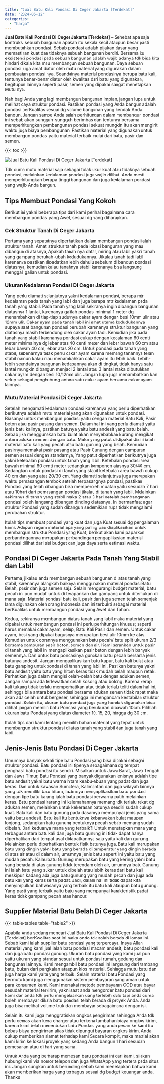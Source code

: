 ```yaml
---
title: "Jual Batu Kali Pondasi Di Ceger Jakarta [Terdekat]"
date: "2024-05-12"
categories: 
  - "harga"
---
```


**Jual Batu Kali Pondasi Di Ceger Jakarta \[Terdekat\]** – Sehebat apa saja kontruksi sebuah bangunan apakah itu sekala kecil ataupun besar pasti membutuhkan pondasi. Sebab pondasi adalah pijakan dasar yang memastikan kuat dan tidaknya sebuah bangunan berdiri. Bersama itu eksistensi pondasi pada sebuah bangunan adalah wajib adanya tdk bisa kita hindari dikala kita mau membangun sebuah bangunan. Daya sebuah pondasi juga amat diatur oleh mutu material yang digunakan dalam pembuatan pondasi nya. Seandainya material pondasinya berupa batu kali, tentunya benar-benar diatur oleh kwalitas dari batu yang digunakan, begitupun lainnya seperti pasir, semen yang dipakai sangat menetapkan Mutu nya.

Nah bagi Anda yang lagi membangun bangunan impian, jangan lupa untuk melihat daya struktur pondasi. Pastikan pondasi yang Anda bangun adalah pondasi berKualitas sesuai dg volume bangunan yang hendak Anda bangun. Jangan sampe Anda salah perhitungan dalam membangun pondasi ini sebab akan sungguh-sungguh berimbas dan tentunya bersama memperhitungkan pembangunan pondasi sekuat mungkin itu akan mengirit waktu juga biaya pembangunan. Pastikan material yang digunakan untuk membangun pondasi yaitu material terbaik mulai dari batu, pasir dan semen.

{{< toc >}}

![Jual Batu Kali Pondasi Di Ceger Jakarta [Terdekat]](/images/jual-batu-kali-19.png)

Tdk cuma mutu material saja sebagai tolak ukur kuat atau tidaknya sebuah pondasi, melainkan kedalaman pondasi juga wajib dilihat. Anda mesti memperhitungkan berapa tinggi bangunan dan juga kedalaman pondasi yang wajib Anda bangun.

## Tips Membuat Pondasi Yang Kokoh

Berikut ini yakni beberapa tips dari kami perihal bagaimana cara membangun pondasi yang Awet, sesuai dg yang diharapkan.

### Cek Struktur Tanah Di Ceger Jakarta

Pertama yang sepatutnya diperhatikan dalam membangun pondasi ialah struktur tanah. Amati struktur tanah pada lokasi bangunan yang mau dibangun di atasnya, Apakah tanah nya datar, miring atau labil yakni tanah yang gampang berubah-ubah kedudukannya. Jikalau tanah tadi labil karenanya pastikan dipadatkan lebih dahulu sebelum di bangun pondasi diatasnya, kemudian kalau tanahnya stabil karenanya bisa langsung menggali galian untuk pondasi.

### Ukuran Kedalaman Pondasi Di Ceger Jakarta

Yang perlu diamati selanjutnya yakni kedalaman pondasi, berapa mtr kedalaman pada tanah yang labil dan juga berapa mtr kedalaman pada tanah yang stabil. Pada tanah yang labil sekiranya ingin dibangun bangunan diatasnya 1 lantai, karenanya galilah pondasi minimal 1 meter dg menambahkan di tiap-tiap sudutnya cakar ayam dengan besi 10mm ulir atau 12mm ulir. Cakar ayam pada tanah labil ini amat utama kedudukannya supaya saat bangunan pondasi berubah karenanya struktur bangunan yang diatasnya masih terbendung oleh cakar ayam tadi. Kemudian jika pada tanah yang stabil karenanya pondasi cukup dengan kedalaman 60 centi meter minimalnya dg lebar atas 40 centi meter dan lebar bawah 60 cm atau lebar bawah 40 cm, lebar atas 20 cm. Untuk pondasi pada tanah yang stabil, sebenarnya tidak perlu cakar ayam karena memang tanahnya telah stabil namun kalau mau menambahkan cakar ayam itu lebih baik. Lebih-lebih seandainya bangunan kedepannya akan di tingkat, tidak hanya satu lantai mungkin dibangun menjadi 2 lantai atau 3 lantai maka dibutuhkan cakar ayam dengan besi 10/12mm ulir. Jangan lupa juga menambahkan kan selup sebagai penghubung antara satu cakar ayam bersama cakar ayam lainnya.

### Mutu Material Pondasi Di Ceger Jakarta

Setelah mengamati kedalaman pondasi karenanya yang perlu diperhatikan berikutnya adalah mutu material yang akan digunakan untuk pondasi. Biasanya untuk membangun pondasi yaitu dengan material Batu Kali, Pasir beton atau pasir pasang dan semen. Dalam hal ini yang perlu diamati yaitu jenis batu kalinya, pastikan batunya yaitu batu andesit yang batu belah. Sebab jika menggunakan batu bulat akan menyebabkan kurang mengikat antara adukan semen dengan batu. Maka yang patut di dipakai disini ialah material batu kali yang pecah atau batu gunung yang belah. Kemudian pasirnya memakai pasir pasang atau Pasir Gunung dengan campuran semen sesuai dengan standarnya, Yang patut diperhatikan berikutnya juga yakni ketebalan pondasi untuk tanah yang labil. Ketebalan pondasi area bawah minimal 60 centi meter sedangkan komponen atasnya 30/40 cm. Sedangkan untuk pondasi di tanah yang stabil ketebalan area bawah cukup 40 cm dan yang atas 20/30 cm. Yang diamati selanjutnya juga merupakan waktu pemasangan tembok setelah terpasangnya pondasi, pastikan Pondasi yang telah dibangun bisa memperoleh muatan yaitu sesudah 7 hari atau 10hari dari pemasangan pondasi jikalau di tanah yang labil. Melainkan sekiranya di tanah yang stabil maka 2 atau 3 hari setelah pembangunan pondasi boleh langsung dibangun dinding diatasnya. Ini bermanfaat agar struktur Pondasi yang sudah dibangun sedemikian rupa tidak mengalami perubahan struktur.

Itulah tips membuat pondasi yang kuat dan juga Kuat sesuai dg pengalaman kami. Adapun ragam material apa yang paling pas diaplikasikan untuk membangun struktur Pondasi yang Kuat, berikut akan kami paparkan perbandingannya merupakan perbandingan pengaplikasian material pondasi dilihat dari sisi budget dan juga daya serta estimasi waktu.

## Pondasi Di Ceger Jakarta Pada Tanah Yang Stabil dan Labil

Pertama, jikalau anda membangun sebuah bangunan di atas tanah yang stabil, karenanya alangkah baiknya menggunakan material pondasi Batu Belah, pasir dan juga semen saja. Selain mengurangi budget material, batu pecah ini pun mudah untuk di terapankan dan gampang untuk ditemukan di mana saja. Material pondasi batu kali, pasir dan juga semen telah semenjak lama digunakan oleh orang Indonesia dan ini terbukti sebagai material berKualitas untuk membangun pondasi yang Awet dan Tahan.

Kedua, sekiranya membangun diatas tanah yang labil maka material yang dipakai untuk membangun pondasi ini perlu perhitungan khusus; seperti harus memakai cakar ayam, selup, Batu Kali Pasir dan semen. Untuk cakar ayam, besi yang dipakai bagusnya merupakan besi ulir 10mm ke atas. Kemudian untuk corannya menggunakan batu pecah/ batu split ukuran 2/3 bersama campuran pasir beton, semen dan air. Kami sarankan untuk pasir di tanah yang labil ini mengaplikasikan pasir beton dengan lebih banyak semennya. Dan untuk batu pondasinya gunakan batu pecah bersama jenis batunya andesit. Jangan mengaplikasikan batu kapur, batu kali bulat atau batu gamping untuk pondasi di tanah yang labil ini. Pastikan batunya yakni batu andesit yaitu batu yang hitam keras tidak mudah belah maupun retak. Perhatikan juga dalam mengisi celah-celah batu dengan adukan semen, Jangan sampai ada terlewatkan celah kosong atau bolong. Karena kerap kali tukang tidak terlalu memperhatikan atau tidak terlalu teliti dalam hal ini, sehingga bila antara batu pondasi bersama adukan semen tidak rapat maka akan ada celah untuk bergeser, sehingga ini mengancam kestabilan struktur pondasi. Selain itu, ukuran batu pondasi juga yang hendak digunakan bisa dilihat jangan memilih batu Pondasi yang berukuran dibawah 10cm. Pilihlah ukuran batu Pondasi yang diatas diameter 10, 15, 20, hingga dg 30 cm.

Itulah tips dari kami tentang memilih bahan material yang tepat untuk membangun struktur pondasi di atas tanah yang stabil dan juga tanah yang labil.

## Jenis-Jenis Batu Pondasi Di Ceger Jakarta

Umumnya banyak sekali tipe batu Pondasi yang bisa dipakai sebagai struktur pondasi. Batu pondasi ini tipenya sebagaimana dg tempat penghasil batu pondasi itu sendiri. Misalkan untuk Jawa Barat, Jawa Tengah dan Jawa Timur, Batu Pondasi yang banyak digunakan jenisnya adalah tipe batu andesit yakni batu warna hitam keabu-abuan yang padat dan juga keras. Dan untuk kawasan Sumatera, Kalimantan dan juga wilayah lainnya yang tdk memiliki batu hitam, lazimnya mengaplikasikan batu pondasi dengan tipe batu karang ialah batu pondasi berwarna putih melainkan keras. Batu pondasi karang ini kelemahannya memang tdk terlalu rekat dg adukan semen, melainkan untuk kekerasan batunya sendiri sudah cukup kuat. Batu kali dan batu gunung pada dasarnya mempunyai jenis yang sama yaitu batu andesit. Batu kali itu bentuknya kebanyakan bulat maupun lonjong, sedangkan batu gunung bentuknya pecah sebab memang sudah dibelah. Dari keduanya mana yang terbaik?! Untuk menetapkan mana yang terbagus antara batu kali dan juga batu gunung ini tidak dapat hanya diperhatikan dari tempat asal didapatkannya saja yaitu kali dan gunung. Melainkan perlu diperhatikan bentuk fisik batunya juga. Batu kali merupakan batu yang dingin yakni batu yang berada di temperatur yang dingin berada di atas air atau di dalam air, umumnya jenis batu seperti ini yaitu batu yang mudah pecah. Kalau batu Gunung merupakan batu yang kering yakni batu yang berada di atas gunung tidak terendam oleh air, umumnya batu Gunung ini ialah batu yang sukar untuk dibelah atau lebih keras dari batu kali meskipun kadang ada juga batu gunung yang mudah pecah dan juga ada batu kali yang keras serta padat. Jadi, dalam hal ini tidak dapat kita menyimpulkan bahwasanya yang terbaik itu batu kali ataupun batu gunung. Yang pasti yang terbaik yaitu batu yang mempunyai karakteristik padat keras tidak gampang pecah atau hancur.

## Supplier Material Batu Belah Di Ceger Jakarta

{{< table-tables table="table2" >}}

Apabila Anda sedang mencari Jual Batu Kali Pondasi Di Ceger Jakarta \[Terdekat\] berKwalitas saat ini maka anda tdk salah berada di laman ini. Sebab kami ialah supplier batu pondasi yang terpercaya. Insya Allah material yang kami jual ialah batu pondasi macam andesit, batu pondasi kali dan juga batu pondasi gunung. Ukuran batu pondasi yang kami jual pun yaitu ukuran yang standar sesuai untuk pondasi rumah, gedung dan bangunan lainnya. Kami mengambil batu pondasi ini langsung dari tambang batu, bukan dari pangkalan ataupun kios material. Sehingga mutu batu dan juga harga kami yaitu yang terbaik. Selain material batu Pondasi yang bermutu kami juga menggunakan sistem pembayaran yang aman untuk para konsumen kami. Kami memakai metode pembayaran COD atau bayar sesudah material terkirim, yakni saat anda mengorder batu pondasi dari kami dan anda tdk perlu mengeluarkan uang terlebih dulu tapi anda cuma boleh membayar dikala batu pondasi telah berada di proyek Anda. Anda juga bisa melihat volume truk dan membayar sebagaimana dengan isi.

Selain itu kami juga menggratiskan ongkos pengiriman sehingga Anda tdk perlu cemas akan kena charger atau terkena tambahan biaya ongkos kirim, karena kami telah menentukan batu Pondasi yang anda pesan ke kami itu bebas biaya pengiriman alias tidak dipungut bayaran ongkos kirim. Anda cukup memberikan alamat terhadap kami Secara komplit, maka matrial akan kami kirim ke lokasi proyek yang sedang Anda bangun 1 hari sesudah pemesanan atau di hari yang sama.

Untuk Anda yang berharap memesan batu pondasi ini dari kami, silakan hubungi kami via nomor telepon dan juga WhatsApp yang tertera pada situs ini. Jangan sungkan untuk berunding sebab kami menetapkan bahwa kami akan memberikan harga yang terbagus sesuai dg budget keuangan anda. Thanks
